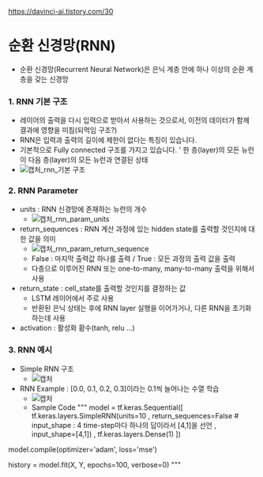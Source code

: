 https://davinci-ai.tistory.com/30

# 순환 신경망(RNN)
- 순환 신경망(Recurrent Neural Network)은 은닉 계층 안에 하나 이상의 순환 계층을 갖는 신경망

### 1. RNN 기본 구조
  - 레이어의 출력을 다시 입력으로 받아서 사용하는 것으로서, 이전의 데이터가 함께 결과에 영향을 미침(되먹임 구조?)
  - RNN은 입력과 출력의 길이에 제한이 없다는 특징이 있습니다. 
  - 기본적으로 Fully connected 구조를 가지고 있습니다.
    ' 한 층(layer)의 모든 뉴런이 다음 층(layer)의 모든 뉴런과 연결된 상태
  - ![캡처_rnn_기본 구조](https://user-images.githubusercontent.com/43491168/143860078-709bd79c-1563-46a5-927f-e67b965208bd.PNG)

### 2. RNN Parameter
- units : RNN 신경망에 존재하는 뉴런의 개수
  - ![캡처_rnn_param_units](https://user-images.githubusercontent.com/43491168/143864947-5efc777f-eb97-4e0d-9434-c3125ea6c0d7.PNG)
- return_sequences : RNN 계산 과정에 있는 hidden state를 출력할 것인지에 대한 값을 의미
  - ![캡처_rnn_param_return_sequence](https://user-images.githubusercontent.com/43491168/143865151-daa30968-620f-4650-aad5-2660ded919f1.PNG)
  - False : 마지막 출력값 하나를 출력 / True : 모든 과정의 출력 값을 출력
  - 다층으로 이루어진 RNN 또는 one-to-many, many-to-many 출력을 위해서 사용
- return_state : cell_state를 출력할 것인지를 결정하는 값
  - LSTM 레이어에서 주로 사용
  - 반환된 은닉 상태는 후에 RNN layer 실행을 이어가거나, 다른 RNN을 초기화하는데 사용
- activation : 활성화 홤수(tanh, relu ...)

### 3. RNN 예시
- Simple RNN 구조
  - ![캡처](https://user-images.githubusercontent.com/43491168/143870479-866d9167-a983-4255-9599-acc97964141a.PNG)
- RNN Example : [0.0, 0.1, 0.2, 0.3]이라는 0.1씩 늘어나는 수열 학습
  - ![캡처](https://user-images.githubusercontent.com/43491168/143872615-4d2f2ac2-a6f0-4ad8-9316-8c62e90909f9.PNG)
  - Sample Code
"""
model = tf.keras.Sequential([ tf.keras.layers.SimpleRNN(units=10
                                                        , return_sequences=False
                                                        # input_shape : 4 time-step마다 하나의 답이라서 [4,1]을 선언
                                                        , input_shape=[4,1])
                             , tf.keras.layers.Dense(1) ]) 

model.compile(optimizer='adam', loss='mse') 

history = model.fit(X, Y, epochs=100, verbose=0)
"""
